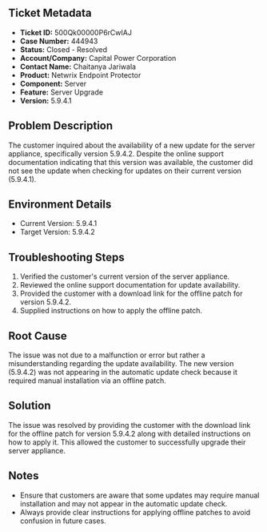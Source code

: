 ## Ticket Metadata
- **Ticket ID:** 500Qk00000P6rCwIAJ
- **Case Number:** 444943
- **Status:** Closed - Resolved
- **Account/Company:** Capital Power Corporation
- **Contact Name:** Chaitanya Jariwala
- **Product:** Netwrix Endpoint Protector
- **Component:** Server
- **Feature:** Server Upgrade
- **Version:** 5.9.4.1

## Problem Description
The customer inquired about the availability of a new update for the server appliance, specifically version 5.9.4.2. Despite the online support documentation indicating that this version was available, the customer did not see the update when checking for updates on their current version (5.9.4.1).

## Environment Details
- Current Version: 5.9.4.1
- Target Version: 5.9.4.2

## Troubleshooting Steps
1. Verified the customer's current version of the server appliance.
2. Reviewed the online support documentation for update availability.
3. Provided the customer with a download link for the offline patch for version 5.9.4.2.
4. Supplied instructions on how to apply the offline patch.

## Root Cause
The issue was not due to a malfunction or error but rather a misunderstanding regarding the update availability. The new version (5.9.4.2) was not appearing in the automatic update check because it required manual installation via an offline patch.

## Solution
The issue was resolved by providing the customer with the download link for the offline patch for version 5.9.4.2 along with detailed instructions on how to apply it. This allowed the customer to successfully upgrade their server appliance.

## Notes
- Ensure that customers are aware that some updates may require manual installation and may not appear in the automatic update check.
- Always provide clear instructions for applying offline patches to avoid confusion in future cases.